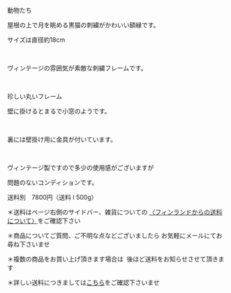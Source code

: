 <link rel="stylesheet" type="text/css" href="/assets/css/styles.css">

動物たち

屋根の上で月を眺める黒猫の刺繍がかわいい額縁です。

サイズは直径約18cm

  <img alt="" src="http://blog.cnobi.jp/v1/blog/user/71e35865e9e62f3f9d70420d6124d2ab/1468961101"/> 

ヴィンテージの雰囲気が素敵な刺繍フレームです。

   <img alt="" src="http://blog.cnobi.jp/v1/blog/user/71e35865e9e62f3f9d70420d6124d2ab/1468961140"/> 

珍しい丸いフレーム

壁に掛けるとまるで小窓のようです。

   <img alt="" src="http://blog.cnobi.jp/v1/blog/user/71e35865e9e62f3f9d70420d6124d2ab/1468961138"/> 

裏には壁掛け用に金具が付いています。
 

  

ヴィンテージ製ですので多少の使用感がございますが

問題のないコンディションです。

送料別　7800円（送料 I 500g）

＊送料はページ右側のサイドバー、雑貨についての
[〈フィンランドからの送料について〉](https://dkzakka.github.io/2005/03/31/雑貨について.html)をご確認下さい

＊商品についてご質問、ご不明な点などございましたら
お気軽にメールにてお尋ね下さいませ

＊複数の商品をお買い上げ頂きます場合は 
後ほど送料をお知らせさせて頂きます

＊詳しい送料につきましては[こちら](http://dkzakka.blog.shinobi.jp/Entry/3385/)をご確認下さいませ
